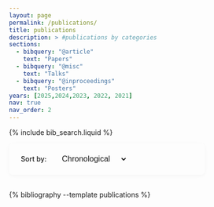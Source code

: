 ```yaml
---
layout: page
permalink: /publications/
title: publications
description: > #publications by categories
sections:
  - bibquery: "@article"
    text: "Papers"
  - bibquery: "@misc"
    text: "Talks"
  - bibquery: "@inproceedings"
    text: "Posters"
years: [2025,2024,2023, 2022, 2021]
nav: true
nav_order: 2
---
```


<!-- _pages/publications.md -->

<!-- Bibsearch Feature -->

{% include bib_search.liquid %}

<style>
#pub-controls {
  display: flex;
  align-items: center;
  gap: 0.5rem;
  margin-bottom: 2rem;
  background: var(--global-bg-color);
  padding: 1rem 1.5rem;
  border-radius: 8px;
  box-shadow: 0 2px 8px rgba(0,0,0,0.04);
  max-width: 350px;
}
#pub-controls label {
  font-weight: 500;
  color: var(--global-text-color);
  margin-right: 0.5rem;
}
#sort-mode {
  padding: 0.4rem 1.2rem 0.4rem 0.7rem;
  border-radius: 6px;
  border: 1px solid var(--global-divider-color);
  background: var(--global-bg-color);
  color: var(--global-text-color);
  font-size: 1rem;
  transition: border-color 0.2s;
}
#sort-mode:focus {
  outline: none;
  border-color: var(--global-theme-color);
}
#publications-list {
  margin-top: 1.5rem;
}
.publication {
  background: var(--global-card-bg-color);
  border: 1px solid var(--global-divider-color);
  border-radius: 8px;
  padding: 1.2rem 1.5rem;
  margin-bottom: 1.2rem;
  box-shadow: 0 1px 4px rgba(0,0,0,0.03);
  transition: box-shadow 0.2s, border-color 0.2s;
}
.publication:hover {
  border-color: var(--global-theme-color);
  box-shadow: 0 4px 16px rgba(0,0,0,0.07);
}
.publication .pub-title {
  font-size: 1.15rem;
  font-weight: 600;
  color: var(--global-theme-color);
  margin-bottom: 0.2rem;
  display: block;
}
.publication .pub-authors {
  color: var(--global-text-color-light);
  font-size: 0.98rem;
  margin-bottom: 0.2rem;
  display: block;
}
.publication .pub-year {
  font-size: 0.95rem;
  color: var(--global-text-color-light);
  margin-right: 1.2rem;
}
.publication .pub-topic {
  font-size: 0.95rem;
  color: var(--global-theme-color);
  background: rgba(180,9,172,0.07);
  border-radius: 4px;
  padding: 0.1rem 0.5rem;
  margin-left: 0.5rem;
}
@media (max-width: 600px) {
  #pub-controls {
    flex-direction: column;
    align-items: flex-start;
    padding: 1rem 0.5rem;
    max-width: 100%;
  }
  .publication {
    padding: 1rem 0.7rem;
  }
}
#publications-list h3 {
  color: var(--global-theme-color);
  margin-top: 2.5rem;
  margin-bottom: 1rem;
  font-size: 1.2rem;
  font-weight: 600;
  letter-spacing: 0.01em;
}
</style>

<div id="pub-controls">
  <label for="sort-mode">Sort by:</label>
  <select id="sort-mode">
    <option value="chronological">Chronological</option>
    <option value="topic">Topic</option>
  </select>
</div>

<div id="publications-list">
  {% bibliography --template publications %}
</div>

<script>
document.addEventListener('DOMContentLoaded', function() {
  const select = document.getElementById('sort-mode');
  const pubs = Array.from(document.querySelectorAll('.publication'));
  const pubList = document.getElementById('publications-list');

  function renderChronological() {
    pubs.sort((a, b) => b.dataset.year.localeCompare(a.dataset.year));
    pubList.innerHTML = '';
    pubs.forEach(pub => pubList.appendChild(pub));
  }

  function renderByTopic() {
    // Group by topic
    const topics = {};
    pubs.forEach(pub => {
      const topic = pub.dataset.topic || 'Other';
      if (!topics[topic]) topics[topic] = [];
      topics[topic].push(pub);
    });
    // Sort topics alphabetically, and pubs within by year
    pubList.innerHTML = '';
    Object.keys(topics).sort().forEach(topic => {
      const header = document.createElement('h3');
      header.textContent = topic;
      pubList.appendChild(header);
      topics[topic].sort((a, b) => b.dataset.year.localeCompare(a.dataset.year));
      topics[topic].forEach(pub => pubList.appendChild(pub));
    });
  }

  select.addEventListener('change', function() {
    if (select.value === 'chronological') {
      renderChronological();
    } else {
      renderByTopic();
    }
  });

  // Initial render
  renderChronological();
});
</script>
